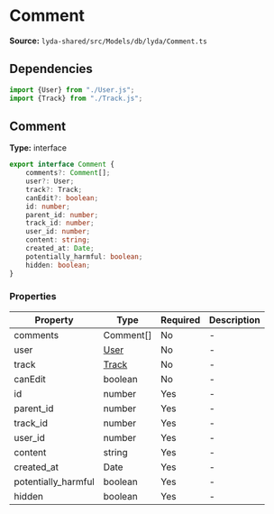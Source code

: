 # Comment

**Source:** `lyda-shared/src/Models/db/lyda/Comment.ts`

## Dependencies

```typescript
import {User} from "./User.js";
import {Track} from "./Track.js";
```

## Comment

**Type:** interface

```typescript
export interface Comment {
    comments?: Comment[];
    user?: User;
    track?: Track;
    canEdit?: boolean;
    id: number;
    parent_id: number;
    track_id: number;
    user_id: number;
    content: string;
    created_at: Date;
    potentially_harmful: boolean;
    hidden: boolean;
}
```

### Properties

| Property | Type | Required | Description |
|----------|------|----------|-------------|
| comments | C​o​m​m​e​n​t[] | No | - |
| user | [User](./User) | No | - |
| track | [Track](./Track) | No | - |
| canEdit | boolean | No | - |
| id | number | Yes | - |
| parent_id | number | Yes | - |
| track_id | number | Yes | - |
| user_id | number | Yes | - |
| content | string | Yes | - |
| created_at | D​a​t​e | Yes | - |
| potentially_harmful | boolean | Yes | - |
| hidden | boolean | Yes | - |

